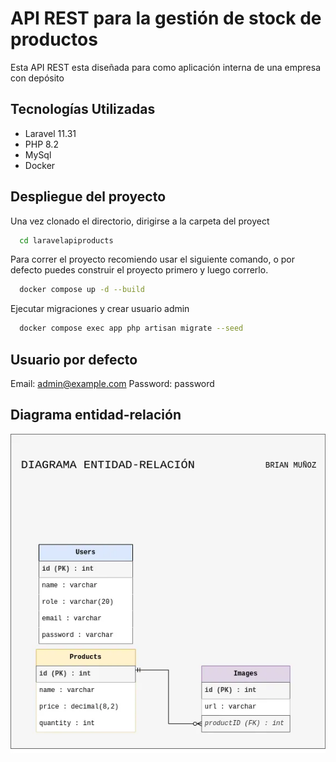 
# API REST para la gestión de stock de productos

Esta API REST esta diseñada para como aplicación interna de una empresa con depósito

## Tecnologías Utilizadas

- Laravel 11.31
- PHP 8.2
- MySql
- Docker

## Despliegue del proyecto

Una vez clonado el directorio, dirigirse a la carpeta del proyect

```bash
  cd laravelapiproducts
```
Para correr el proyecto recomiendo usar el siguiente comando, o por defecto puedes construir el proyecto primero y luego correrlo.

```bash
  docker compose up -d --build
```
Ejecutar migraciones y crear usuario admin

```bash
  docker compose exec app php artisan migrate --seed
```
## Usuario por defecto

Email: admin@example.com
Password: password


## Diagrama entidad-relación

![Diagrama entidad-relación](./UML/ENTIDAD-RELACION.webp)

